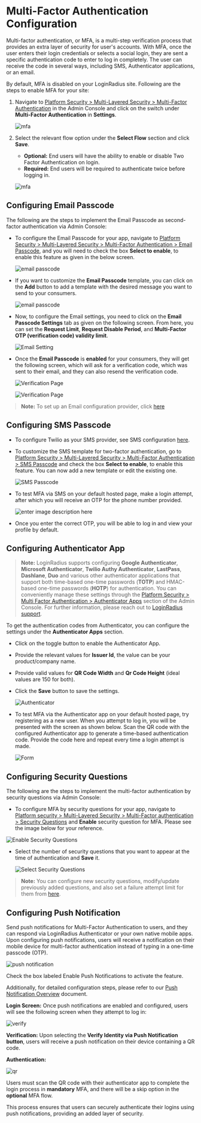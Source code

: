 # Multi-Factor Authentication Configuration

Multi-factor authentication, or MFA, is a multi-step verification process that provides an extra layer of security for user's accounts. With MFA, once the user enters their login credentials or selects a social login, they are sent a specific authentication code to enter to log in completely. The user can receive the code in several ways, including SMS, Authenticator applications, or an email.

By default, MFA is disabled on your LoginRadius site. Following are the steps to enable MFA for your site:

1. Navigate to [Platform Security > Multi-Layered Security > Multi-Factor Authentication](https://adminconsole.loginradius.com/platform-security/multi-layered-security/multi-factor-authentication/settings) in the Admin Console and click on the switch under **Multi-Factor Authentication** in **Settings**.

   ![mfa](https://apidocs.lrcontent.com/images/unnamed-5_1838938582666940acd82e83.72568957.png "mfa")

2. Select the relevant flow option under the **Select Flow** section and click **Save**.

   - **Optional:** End users will have the ability to enable or disable Two Factor Authentication on login.
   - **Required:** End users will be required to authenticate twice before logging in.

   ![mfa](https://apidocs.lrcontent.com/images/unnamed-6_1810620109666941047325c8.22324993.png "mfa")

## Configuring Email Passcode

The following are the steps to implement the Email Passcode as second-factor authentication via Admin Console:

- To configure the Email Passcode for your app, navigate to [Platform Security > Multi-Layered Security > Multi-Factor Authentication > Email Passcode](https://adminconsole.loginradius.com/platform-security/multi-layered-security/multi-factor-authentication/email-passcode), and you will need to check the box **Select to enable**, to enable this feature as given in the below screen.

  ![email passcode](https://apidocs.lrcontent.com/images/unnamed-7_899785586669415b31a753.56090992.png "email passcode")

- If you want to customize the **Email Passcode** template, you can click on the **Add** button to add a template with the desired message you want to send to your consumers.

  ![email passcode](https://apidocs.lrcontent.com/images/unnamed-8_1525977287666941bde96987.52802350.png "email passcode")

- Now, to configure the Email settings, you need to click on the **Email Passcode Settings** tab as given on the following screen. From here, you can set the **Request Limit**, **Request Disable Period**, and **Multi-Factor OTP (verification code) validity limit**.

  ![Email Setting](https://apidocs.lrcontent.com/images/unnamed-9_1238653658666944e1e46ce1.32425619.png "Email Setting")

- Once the **Email Passcode** is **enabled** for your consumers, they will get the following screen, which will ask for a verification code, which was sent to their email, and they can also resend the verification code.

  ![Verification Page](https://apidocs.lrcontent.com/images/Capture7_2451360a23fc142c053.50058753.png "Verification Page")

  ![Verification Page](https://apidocs.lrcontent.com/images/pasted-image-8_3103460a23ffa685296.15213981.png "Verification Page")

> **Note:** To set up an Email configuration provider, click [here](https://adminconsole.loginradius.com/platform-configuration/identity-workflow/communication-configuration/email-configuration)

## Configuring SMS Passcode

- To configure Twilio as your SMS provider, see SMS configuration [here](https://adminconsole.loginradius.com/platform-configuration/identity-workflow/communication-configuration/sms-configuration).

- To customize the SMS template for two-factor authentication, go to [Platform Security > Multi-Layered Security > Multi-Factor Authentication > SMS Passcode](https://adminconsole.loginradius.com/platform-security/multi-layered-security/multi-factor-authentication/sms-passcode) and check the box **Select to enable**, to enable this feature. You can now add a new template or edit the existing one.

  ![SMS Passcode](https://apidocs.lrcontent.com/images/unnamed-10_195911102766694556f32e11.94485586.png "SMS Passcode")

- To test MFA via SMS on your default hosted page, make a login attempt, after which you will receive an OTP for the phone number provided.

  ![enter image description here](https://apidocs.lrcontent.com/images/social1_39065b0bdad7d98412.93724428.png)

- Once you enter the correct OTP, you will be able to log in and view your profile by default.

## Configuring Authenticator App

> **Note:** LoginRadius supports configuring **Google Authenticator**, **Microsoft Authenticator**, **Twilio Authy Authenticator**, **LastPass**, **Dashlane**, **Duo** and various other authenticator applications that support both time-based one-time passwords (**TOTP**) and HMAC-based one-time passwords (**HOTP**) for authentication. You can conveniently manage these settings through the [Platform Security > Multi Factor Authentication > Authenticator Apps](https://adminconsole.loginradius.com/platform-security/multi-layered-security/multi-factor-authentication/authenticator-apps) section of the Admin Console. For further information, please reach out to [LoginRadius support](https://adminconsole.loginradius.com/support/tickets/open-a-new-ticket).

To get the authentication codes from Authenticator, you can configure the settings under the **Authenticator Apps** section.

- Click on the toggle button to enable the Authenticator App.

- Provide the relevant values for **Issuer Id**, the value can be your product/company name.

- Provide valid values for **QR Code Width** and **Qr Code Height** (ideal values are 150 for both).

- Click the **Save** button to save the settings.

  ![Authenticator](https://apidocs.lrcontent.com/images/unnamed-11_1297080931666945a8cf7ec5.74372806.png "Authenticator")

- To test MFA via the Authenticator app on your default hosted page, try registering as a new user. When you attempt to log in, you will be presented with the screen as shown below. Scan the QR code with the configured Authenticator app to generate a time-based authentication code. Provide the code here and repeat every time a login attempt is made.

  ![Form](https://apidocs.lrcontent.com/images/AuthCodeScan_11383579376575d44fc55a87.39180498.png "form")

## Configuring Security Questions

The following are the steps to implement the multi-factor authentication by security questions via Admin Console:

- To configure MFA by security questions for your app, navigate to [Platform security > Multi-Layered Security > Multi-Factor authentication > Security Questions](https://adminconsole.loginradius.com/platform-security/multi-layered-security/multi-factor-authentication/security-questions) and **Enable** security question for MFA. Please see the image below for your reference.

![Enable Security Questions](https://apidocs.lrcontent.com/images/unnamed-12_3252330156669460fa069d5.08719555.png "Enable Security Questions")


- Select the number of security questions that you want to appear at the time of authentication and **Save** it.

  ![Select Security Questions](https://apidocs.lrcontent.com/images/unnamed-13_29735084666946616b0be2.30605388.png "Select Security Questions")

> **Note:** You can configure new security questions, modify/update previously added questions, and also set a failure attempt limit for them from [here](https://adminconsole.loginradius.com/platform-security/multi-layered-security/security-question/settings).

## Configuring Push Notification

Send push notifications for Multi-Factor Authentication to users, and they can respond via LoginRadius Authenticator or your own native mobile apps. Upon configuring push notifications, users will receive a notification on their mobile device for multi-factor authentication instead of typing in a one-time passcode (OTP). 

![push notification](https://apidocs.lrcontent.com/images/unnamed-14_1848253891666946ec77bba1.00076892.png "push notification")

Check the box labeled Enable Push Notifications to activate the feature.

Additionally, for detailed configuration steps, please refer to our [Push Notification Overview](https://www.loginradius.com/legacy/docs/api/v2/customer-identity-api/multi-factor-authentication/push-notification/overview/) document.

**Login Screen:** Once push notifications are enabled and configured, users will see the following screen when they attempt to log in:

![verify](https://apidocs.lrcontent.com/images/unnamed-15_18662394086669478ca9b9d8.16147630.png "verify")

**Verification:** Upon selecting the **Verify Identity via Push Notification button**, users will receive a push notification on their device containing a QR code.

**Authentication:**

![qr](https://apidocs.lrcontent.com/images/unnamed-16_76494605666947c929d763.31048444.png "qr")

Users must scan the QR code with their authenticator app to complete the login process in **mandatory** MFA, and there will be a skip option in the **optional** MFA flow.

This process ensures that users can securely authenticate their logins using push notifications, providing an added layer of security.

